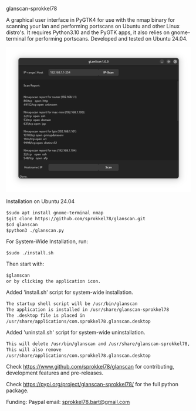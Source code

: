 glanscan-sprokkel78

A graphical user interface in PyGTK4 for use with the nmap binary for scanning your lan and performing portscans on Ubuntu and other Linux distro's. It requires Python3.10 and the PyGTK apps, it also relies on gnome-terminal for performing portscans. Developed and tested on Ubuntu 24.04.

![Screenshot](https://github.com/sprokkel78/glanscan/blob/develop/screenshots/glanscan-1.png)

Installation on Ubuntu 24.04

    $sudo apt install gnome-terminal nmap
    $git clone https://github.com/sprokkel78/glanscan.git
    $cd glanscan
    $python3 ./glanscan.py

For System-Wide Installation, run:

    $sudo ./install.sh

Then start with:

    $glanscan
    or by clicking the application icon.

Added 'install.sh' script for system-wide installation.

    The startup shell script will be /usr/bin/glanscan
    The application is installed in /usr/share/glanscan-sprokkel78
    The .desktop file is placed in /usr/share/applications/com.sprokkel78.glanscan.desktop

Added 'uninstall.sh' script for system-wide uninstallation.

    This will delete /usr/bin/glanscan and /usr/share/glanscan-sprokkel78, This will also remove /usr/share/applications/com.sprokkel78.glanscan.desktop

Check https://www.github.com/sprokkel78/glanscan for contributing, development features and pre-releases.

Check https://pypi.org/project/glanscan-sprokkel78/ for the full python package.

Funding: Paypal email: sprokkel78.bart@gmail.com
